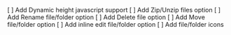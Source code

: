   [ ] Add Dynamic height javascript support
  [ ] Add Zip/Unzip files option
  [ ] Add Rename file/folder option
  [ ] Add Delete file option
  [ ] Add Move file/folder option
  [ ] Add inline edit file/folder option
  [ ] Add file/folder icons